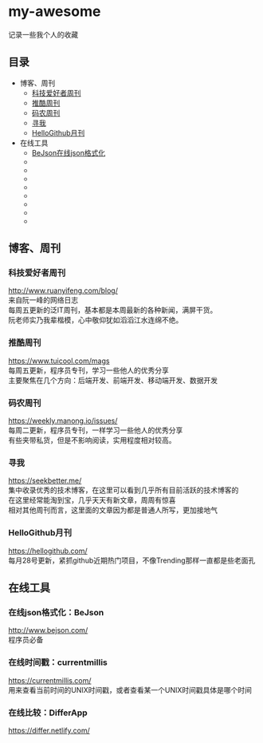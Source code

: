 # my-awesome

记录一些我个人的收藏

## 目录

* 博客、周刊
  * [科技爱好者周刊](#科技爱好者周刊)
  * [推酷周刊](#推酷周刊)
  * [码农周刊](#码农周刊)
  * [寻我](#寻我)
  * [HelloGithub月刊](#HelloGithub月刊)
* 在线工具
  * [BeJson在线json格式化](#在线json格式化：BeJson)
  * [](#)
  * [](#)
  * [](#)
  * [](#)
  * [](#)
  * [](#)
  * [](#)
  * [](#)


## 博客、周刊

### 科技爱好者周刊

http://www.ruanyifeng.com/blog/  
来自阮一峰的网络日志  
每周五更新的泛IT周刊，基本都是本周最新的各种新闻，满屏干货。  
阮老师实乃我辈楷模，心中敬仰犹如滔滔江水连绵不绝。  

### 推酷周刊

https://www.tuicool.com/mags  
每周五更新，程序员专刊，学习一些他人的优秀分享  
主要聚焦在几个方向：后端开发、前端开发、移动端开发、数据开发  

### 码农周刊

https://weekly.manong.io/issues/  
每周二更新，程序员专刊，一样学习一些他人的优秀分享  
有些夹带私货，但是不影响阅读，实用程度相对较高。  

### 寻我

https://seekbetter.me/  
集中收录优秀的技术博客，在这里可以看到几乎所有目前活跃的技术博客的  
在这里经常能淘到宝，几乎天天有新文章，周周有惊喜  
相对其他周刊而言，这里面的文章因为都是普通人所写，更加接地气  

### HelloGithub月刊

https://hellogithub.com/  
每月28号更新，紧抓github近期热门项目，不像Trending那样一直都是些老面孔  

## 在线工具

### 在线json格式化：BeJson

http://www.bejson.com/  
程序员必备  

### 在线时间戳：currentmillis

https://currentmillis.com/  
用来查看当前时间的UNIX时间戳，或者查看某一个UNIX时间戳具体是哪个时间

### 在线比较：DifferApp

https://differ.netlify.com/  
